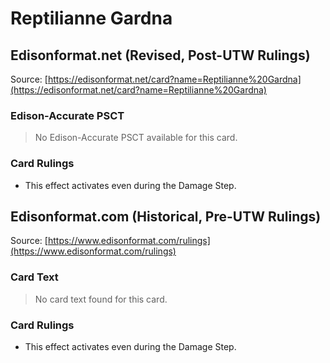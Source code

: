 # Reptilianne Gardna

## Edisonformat.net (Revised, Post-UTW Rulings)

Source: [https://edisonformat.net/card?name=Reptilianne%20Gardna](https://edisonformat.net/card?name=Reptilianne%20Gardna)

### Edison-Accurate PSCT

> No Edison-Accurate PSCT available for this card.

### Card Rulings

*   This effect activates even during the Damage Step.


## Edisonformat.com (Historical, Pre-UTW Rulings)

Source: [https://www.edisonformat.com/rulings](https://www.edisonformat.com/rulings)

### Card Text

> No card text found for this card.

### Card Rulings

*   This effect activates even during the Damage Step.


